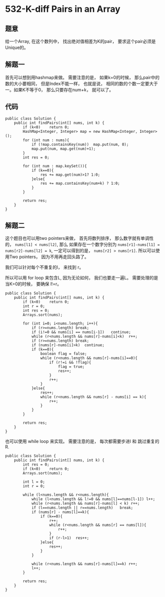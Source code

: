 # 532-K-diff Pairs in an Array
## 题意
给一个Array, 在这个数列中， 找出绝对值相差为K的pair， 要求这个pair必须是Unique的。

## 解题一
首先可以想到用hashmap来做。 需要注意的是， 如果k=0的时候， 那么pair中的数的大小要相同， 但是Index不能一样， 也就是说， 相同的数的个数一定要大于一。如果K不等于0， 那么只要存在num+k， 就可以了。

## 代码
```
public class Solution {
    public int findPairs(int[] nums, int k) {
        if (k<0)    return 0;
        HashMap<Integer, Integer> map = new HashMap<Integer, Integer>();
        for (int num : nums){
            if (!map.containsKey(num))  map.put(num, 0);
            map.put(num, map.get(num)+1);
        }
        int res = 0;
        
        for (int num : map.keySet()){
            if (k==0){
                res += map.get(num)>1? 1:0;
            }else{
                res += map.containsKey(num+k) ? 1:0;
            }
        }
        
        return res;
    }
}
```

## 解题二
这个题目也可以用two pointers来做， 首先将数列排序， 那么数字就有单调性的， ```nums[l1] < nums[l2]```, 那么 如果存在一个数字分别为 ```nums[r1]-nums[l1] = nums[r2]-nums[l2] = k```, 一定可以得到的是， ```nums[r2] > nums[r1]```. 所以可以使用Two pointers， 因为不用再走回头路了。

我们可以针对每个不重复的l， 来找到 r。

所以可以用 for loop 来包含L, 因为无论如何， 我们也要走一遍L。 需要处理的是 当K=0的时候， 要确保 l!=r。

```
public class Solution {
    public int findPairs(int[] nums, int k) {
        if (k<0)    return 0;
        int r = 0;
        int res = 0;
        Arrays.sort(nums);
        
        for (int i=0; i<nums.length; i++){
            if (r>=nums.length) break;
            if (i!=0 && nums[i] == nums[i-1])   continue;
            while (r<nums.length && nums[r]-nums[i]<k)  r++;
            if (r>=nums.length) break;
            if (nums[r]-nums[i]>k)  continue;
            if (k==0){
                boolean flag = false;
                while (r<nums.length && nums[r]-nums[i]==0){
                    if (r!=i && !flag){
                        flag = true;
                        res++;
                    }
                    r++;
                }
            }else{
                res++;
                while (r<nums.length && nums[r] - nums[i] == k){
                    r++;
                }
            }
        }
        
        return res;
    }
}
```

也可以使用 while  loop 来实现。 需要注意的是， 每次都需要步进l 和 跳过重复的 R.

```
public class Solution {
    public int findPairs(int[] nums, int k) {
        int res = 0;
        if (k<0)    return 0;
        Arrays.sort(nums);
        
        int l = 0;
        int r = 0;
        
        while (l<nums.length && r<nums.length){
            while (l<nums.length && l!=0 && nums[l]==nums[l-1]) l++;
            while (r<nums.length && nums[r]-nums[l] < k) r++;
            if (l==nums.length || r==nums.length)   break;
            if (nums[r] - nums[l]==k){
                if (k==0){
                    r++;
                    while (r<nums.length && nums[r] == nums[l]){
                        r++;
                    }
                    if (r-l>1)  res++;
                }else{
                    res++;
                }
            }
            
            while (r<nums.length && nums[r]-nums[l]==k) r++;
            l++;
        }
        
        return res;
    }
}
```

